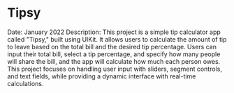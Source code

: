 # Tipsy
Date: January 2022
Description:
This project is a simple tip calculator app called "Tipsy," built using UIKit. It allows users to calculate the amount of tip to leave based on the total bill and the desired tip percentage. Users can input their total bill, select a tip percentage, and specify how many people will share the bill, and the app will calculate how much each person owes. This project focuses on handling user input with sliders, segment controls, and text fields, while providing a dynamic interface with real-time calculations.
